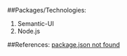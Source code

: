 ##Packages/Technologies:
1. Semantic-UI
2. Node.js

##References:
[package.json not found](https://github.com/visionmedia/debug/issues/261)